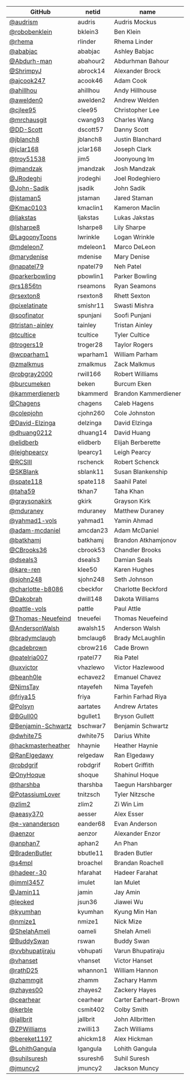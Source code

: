 |GitHub|netid|name|
|----|------|----|
|[@audrism](https://github.com/audrism)|audris|Audris Mockus|
|[@robobenklein](https://github.com/robobenklein)|bklein3|Ben Klein|
|[@rhema](https://github.com/rhema)|rlinder|Rhema Linder|
|[@ababjac](https://github.com/ababjac)|ababjac|Ashley Babjac|
|[@Abdurh-man](https://github.com/Abdurh-man)|abahour2|Abdurhman Bahour|
|[@ShrimpyJ](https://github.com/ShrimpyJ)|abrock14|Alexander Brock|
|[@ajcook247](https://github.com/ajcook247)|acook46|Adam Cook|
|[@ahillhou](https://github.com/ahillhou)|ahillhou|Andy Hillhouse|
|[@awelden0](https://github.com/awelden0)|awelden2|Andrew Welden|
|[@cjlee95](https://github.com/cjlee95)|clee95|Christopher Lee|
|[@mrchausgit](https://github.com/mrchausgit)|cwang93|Charles Wang|
|[@DD-Scott](https://github.com/DD-Scott)|dscott57|Danny Scott|
|[@jblanch8](https://github.com/jblanch8)|jblanch8|Justin Blanchard|
|[@jclar168](https://github.com/jclar168)|jclar168|Joseph Clark|
|[@troy51538](https://github.com/troy51538)|jim5|Joonyoung Im|
|[@jmandzak](https://github.com/jmandzak)|jmandzak|Josh Mandzak|
|[@JRodeghi](https://github.com/JRodeghi)|jrodeghi|Joel Rodeghiero|
|[@John-Sadik](https://github.com/John-Sadik)|jsadik|John Sadik|
|[@jstaman5](https://github.com/jstaman5)|jstaman|Jared Staman|
|[@Kmac0103](https://github.com/Kmac0103)|kmaclin1|Kameron Maclin|
|[@ljakstas](https://github.com/ljakstas)|ljakstas|Lukas Jakstas|
|[@lsharpe8](https://github.com/lsharpe8)|lsharpe8|Lily Sharpe|
|[@LagoonyToons](https://github.com/LagoonyToons)|lwrinkle|Logan Wrinkle|
|[@mdeleon7](https://github.com/mdeleon7)|mdeleon1|Marco DeLeon|
|[@marydenise](https://github.com/marydenise)|mdenise|Mary Denise|
|[@napatel79](https://github.com/napatel79)|npatel79|Neh Patel|
|[@parkerbowling](https://github.com/parkerbowling)|pbowlin1|Parker Bowling|
|[@rs1856tn](https://github.com/rs1856tn)|rseamons|Ryan Seamons|
|[@rsexton8](https://github.com/rsexton8)|rsexton8|Rhett Sexton|
|[@pixelatinate](https://github.com/pixelatinate)|smishr11|Swasti Mishra|
|[@soofinator](https://github.com/soofinator)|spunjani|Soofi Punjani|
|[@tristan-ainley](https://github.com/tristan-ainley)|tainley|Tristan Ainley|
|[@tcultice](https://github.com/tcultice)|tcultice|Tyler Cultice|
|[@trogers19](https://github.com/trogers19)|troger28|Taylor Rogers|
|[@wcparham1](https://github.com/wcparham1)|wparham1|William Parham|
|[@zmalkmus](https://github.com/zmalkmus)|zmalkmus|Zack Malkmus|
|[@robgray2000](https://github.com/robgray2000)|rwill166|Robert Williams|
|[@burcumeken](https://github.com/burcumeken)|beken|Burcum Eken|
|[@kammerdienerb](https://github.com/kammerdienerb)|bkammerd|Brandon Kammerdiener|
|[@Chagens](https://github.com/Chagens)|chagens|Caleb Hagens|
|[@colepjohn](https://github.com/colepjohn)|cjohn260|Cole Johnston|
|[@David-Elzinga](https://github.com/David-Elzinga)|delzinga|David Elzinga|
|[@dhuang0212](https://github.com/dhuang0212)|dhuang14|David Huang|
|[@elidberb](https://github.com/elidberb)|elidberb|Elijah Berberette|
|[@leighpearcy](https://github.com/leighpearcy)|lpearcy1|Leigh Pearcy|
|[@RCSIII](https://github.com/RCSIII)|rschenck|Robert Schenck|
|[@SKBlank](https://github.com/SKBlank)|sblank11|Susan Blankenship|
|[@spate118](https://github.com/spate118)|spate118|Saahil Patel|
|[@taha59](https://github.com/taha59)|tkhan7|Taha Khan|
|[@graysonakirk](https://github.com/graysonakirk)|gkirk|Grayson Kirk|
|[@mduraney](https://github.com/mduraney)|mduraney|Matthew Duraney|
|[@yahmad1-vols](https://github.com/yahmad1-vols)|yahmad1|Yamin Ahmad|
|[@adam-mcdaniel](https://github.com/adam-mcdaniel)|amcdan23|Adam McDaniel|
|[@batkhamj](https://github.com/batkhamj)|batkhamj|Brandon Atkhamjonov|
|[@CBrooks36](https://github.com/CBrooks36)|cbrook53|Chandler Brooks|
|[@dseals3](https://github.com/dseals3)|dseals3|Damian Seals|
|[@kare-ren](https://github.com/kare-ren)|klee50|Karen Hughes|
|[@sjohn248](https://github.com/sjohn248)|sjohn248|Seth Johnson|
|[@charlotte-b8086](https://github.com/charlotte-b8086)|cbeckfor|Charlotte Beckford|
|[@Dakobrah](https://github.com/Dakobrah)|dwill148|Dakota Williams|
|[@pattle-vols](https://github.com/pattle-vols)|pattle|Paul Attle|
|[@Thomas-Neuefeind](https://github.com/Thomas-Neuefeind)|tneuefei|Thomas Neuefeind|
|[@AndersonWalsh](https://github.com/AndersonWalsh)|awalsh15|Anderson Walsh|
|[@bradymclaugh](https://github.com/bradymclaugh)|bmclaug6|Brady McLaughlin|
|[@cadebrown](https://github.com/cadebrown)|cbrow216|Cade Brown|
|[@patelria007](https://github.com/patelria007)|rpatel77|Ria Patel|
|[@uxvictor](https://github.com/uxvictor)|vhazlewo|Victor Hazlewood|
|[@beanh0le](https://github.com/beanh0le)|echavez2|Emanuel Chavez|
|[@NimsTay](https://github.com/NimsTay)|ntayefeh|Nima Tayefeh|
|[@friya15](https://github.com/friya15)|friya|Farhin Farhad Riya|
|[@Polsyn](https://github.com/Polsyn)|aartates|Andrew Artates|
|[@BGull00](https://github.com/BGull00)|bgullet1|Bryson Gullett|
|[@Benjamin-Schwartz](https://github.com/Benjamin-Schwartz)|bschwar7|Benjamin Schwartz|
|[@dwhite75](https://github.com/dwhite75)|dwhite75|Darius White|
|[@hackmasterheather](https://github.com/hackmasterheather)|hhaynie|Heather Haynie|
|[@RanElgedawy](https://github.com/RanElgedawy)|relgedaw|Ran Elgedawy|
|[@robdgrif](https://github.com/robdgrif)|robdgrif|Robert Griffith|
|[@OnyHoque](https://github.com/OnyHoque)|shoque|Shahinul Hoque|
|[@tharshba](https://github.com/tharshba)|tharshba|Taegun Harshbarger|
|[@PotassiumLover](https://github.com/PotassiumLover)|tnitzsch|Tyler Nitzsche|
|[@zlim2](https://github.com/zlim2)|zlim2|Zi Win Lim|
|[@aeasy370](https://github.com/aeasy370)|aesser|Alex Esser|
|[@e-vananderson](https://github.com/e-vananderson)|eander68|Evan Anderson|
|[@aenzor](https://github.com/aenzor)|aenzor|Alexander Enzor|
|[@anphan7](https://github.com/anphan7)|aphan2|An Phan|
|[@BradenButler](https://github.com/BradenButler)|bbutle11|Braden Butler|
|[@s4mpl](https://github.com/s4mpl)|broachel|Brandan Roachell|
|[@hadeer-30](https://github.com/hadeer-30)|hfarahat|Hadeer Farahat|
|[@imml3457](https://github.com/imml3457)|imulet|Ian Mulet|
|[@Jamin11](https://github.com/Jamin11)|jamin|Jay Amin|
|[@leoked](https://github.com/leoked)|jsun36|Jiawei Wu|
|[@kyumhan](https://github.com/kyumhan)|kyumhan|Kyung Min Han|
|[@nmize1](https://github.com/nmize1)|nmize1|Nick Mize|
|[@ShelahAmeli](https://github.com/ShelahAmeli)|oameli|Shelah Ameli|
|[@BuddySwan](https://github.com/BuddySwan)|rswan|Buddy Swan|
|[@vvbhupatijraju](https://github.com/vvbhupatijraju)|vbhupati|Varun Bhupatiraju|
|[@vhanset](https://github.com/vhanset)|vhanset|Victor Hanset|
|[@rathD25](https://github.com/rathD25)|whannon1|William Hannon|
|[@zhammgit](https://github.com/zhammgit)|zhamm|Zachary Hamm|
|[@zhayes00](https://github.com/zhayes00)|zhayes2|Zackery Hayes|
|[@cearhear](https://github.com/cearhear)|cearhear|Carter Earheart-Brown|
|[@kerble](https://github.com/kerble)|csmit402|Colby Smith|
|[@jallbrit](https://github.com/jallbrit)|jallbrit|John Allbritten|
|[@ZPWilliams](https://github.com/ZPWilliams)|zwilli13|Zach Williams|
|[@bereket1197](https://github.com/bereket1197)|ahickm18|Alex Hickman|
|[@LohithGangula](https://github.com/LohithGangula)|lgangula|Lohith Gangula|
|[@suhilsuresh](https://github.com/suhilsuresh)|ssuresh6|Suhil Suresh|
|[@jmuncy2](https://github.com/jmuncy2)|jmuncy2|Jackson Muncy|

